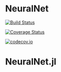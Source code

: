 # NeuralNet

[![Build Status](https://travis-ci.org/mattjones315/NeuralNet.jl.svg?branch=master)](https://travis-ci.org/mattjones315/NeuralNet.jl)

[![Coverage Status](https://coveralls.io/repos/mattjones315/NeuralNet.jl/badge.svg?branch=master&service=github)](https://coveralls.io/github/mattjones315/NeuralNet.jl?branch=master)

[![codecov.io](http://codecov.io/github/mattjones315/NeuralNet.jl/coverage.svg?branch=master)](http://codecov.io/github/mattjones315/NeuralNet.jl?branch=master)
# NeuralNet.jl
